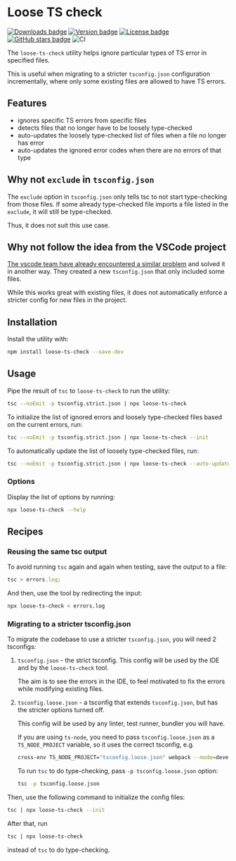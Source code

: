 # Loose TS check

[![Downloads badge](https://img.shields.io/npm/dw/loose-ts-check.svg?style=flat)](https://www.npmjs.com/package/loose-ts-check)
[![Version badge](https://img.shields.io/npm/v/loose-ts-check.svg?style=flat)](https://www.npmjs.com/package/loose-ts-check)
[![License badge](https://img.shields.io/npm/l/loose-ts-check.svg?style=flat)](https://github.com/Gelio/loose-ts-check/blob/master/LICENSE.md)
[![GitHub stars badge](https://img.shields.io/github/stars/Gelio/loose-ts-check.svg?style=social)](https://github.com/Gelio/loose-ts-check)
![CI](https://github.com/Gelio/loose-ts-check/workflows/CI/badge.svg)

The `loose-ts-check` utility helps ignore particular types of TS error in specified files.

This is useful when migrating to a stricter `tsconfig.json` configuration incrementally, where only
some existing files are allowed to have TS errors.

## Features

- ignores specific TS errors from specific files
- detects files that no longer have to be loosely type-checked
- auto-updates the loosely type-checked list of files when a file no longer has error
- auto-updates the ignored error codes when there are no errors of that type

## Why not `exclude` in `tsconfig.json`

The `exclude` option in `tsconfig.json` only tells tsc to not start type-checking from those files.
If some already type-checked file imports a file listed in the `exclude`, it will still be
type-checked.

Thus, it does not suit this use case.

## Why not follow the idea from the VSCode project

[The vscode team have already encountered a similar problem](https://code.visualstudio.com/blogs/2019/05/23/strict-null#_coming-up-with-an-incremental-plan)
and solved it in another way. They created a new `tsconfig.json` that only included some files.

While this works great with existing files, it does not automatically enforce a stricter config for
new files in the project.

## Installation

Install the utility with:

```sh
npm install loose-ts-check --save-dev
```

## Usage

Pipe the result of `tsc` to `loose-ts-check` to run the utility:

```sh
tsc --noEmit -p tsconfig.strict.json | npx loose-ts-check
```

To initialize the list of ignored errors and loosely type-checked files based on the current errors,
run:

```sh
tsc --noEmit -p tsconfig.strict.json | npx loose-ts-check --init
```

To automatically update the list of loosely type-checked files, run:

```sh
tsc --noEmit -p tsconfig.strict.json | npx loose-ts-check --auto-update
```

### Options

Display the list of options by running:

```sh
npx loose-ts-check --help
```

## Recipes

### Reusing the same tsc output

To avoid running `tsc` again and again when testing, save the output to a file:

```ts
tsc > errors.log;
```

And then, use the tool by redirecting the input:

```sh
npx loose-ts-check < errors.log
```

### Migrating to a stricter tsconfig.json

To migrate the codebase to use a stricter `tsconfig.json`, you will need 2 tsconfigs:

1. `tsconfig.json` - the strict tsconfig. This config will be used by the IDE and by the
   `loose-ts-check` tool.

   The aim is to see the errors in the IDE, to feel motivated to fix the errors while modifying
   existing files.

2. `tsconfig.loose.json` - a tsconfig that extends `tsconfig.json`, but has the stricter options
   turned off.

   This config will be used by any linter, test runner, bundler you will have.

   If you are using `ts-node`, you need to pass `tsconfig.loose.json` as a `TS_NODE_PROJECT`
   variable, so it uses the correct tsconfig, e.g.

   ```sh
   cross-env TS_NODE_PROJECT="tsconfig.loose.json" webpack --mode=development
   ```

   To run `tsc` to do type-checking, pass `-p tsconfig.loose.json` option:

   ```sh
   tsc -p tsconfig.loose.json
   ```

Then, use the following command to initialize the config files:

```sh
tsc | npx loose-ts-check --init
```

After that, run

```sh
tsc | npx loose-ts-check
```

instead of `tsc` to do type-checking.
